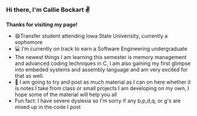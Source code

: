 ### Hi there, I'm Callie Bockart :v:

**Thanks for visiting my page!**

- 😄Transfer student attending Iowa State Univerisity, currently a sophomore
- 💻 I’m currently on track to earn a Software Engineering undergraduate
- The newest things I am learning this semester is memory management and advanced coding techniques in C, I am also gaining my first glimpse into embeded systems and assembly language and am very excited for that as well. 
- 📝 I am going to try and post as much material as I can on here whether it is notes I take from class or small projects I am developing on my own, I hope some of the material will help you all
- Fun fact: I have severe dyslexia so I'm sorry if any b,p,d,q, or g's are mixed up in the code I post  



